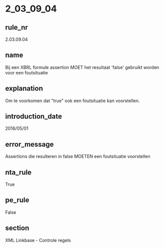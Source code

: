 # 2_03_09_04

## rule_nr
2.03.09.04

## name
Bij een XBRL formule assertion MOET het resultaat 'false' gebruikt worden voor een foutsituatie

## explanation
Om te voorkomen dat "true" ook een foutsituatie kan voorstellen.

## introduction_date
2016/05/01

## error_message
Assertions die resulteren in false MOETEN een foutsituatie voorstellen

## nta_rule
True

## pe_rule
False

## section
XML Linkbase - Controle regels

